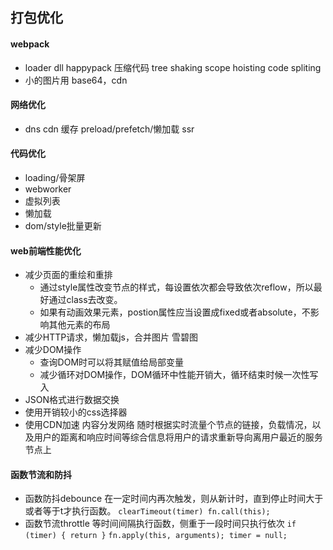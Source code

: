 ## 打包优化
#### webpack
* loader dll happypack 压缩代码 tree shaking scope hoisting code spliting
* 小的图片用 base64，cdn

#### 网络优化
* dns cdn 缓存 preload/prefetch/懒加载 ssr


#### 代码优化
* loading/骨架屏
* webworker
* 虚拟列表
* 懒加载
* dom/style批量更新

#### web前端性能优化
* 减少页面的重绘和重排
  - 通过style属性改变节点的样式，每设置依次都会导致依次reflow，所以最好通过class去改变。
  - 如果有动画效果元素，postion属性应当设置成fixed或者absolute，不影响其他元素的布局
* 减少HTTP请求，懒加载js，合并图片 雪碧图
* 减少DOM操作
  - 查询DOM时可以将其赋值给局部变量
  - 减少循环对DOM操作，DOM循环中性能开销大，循环结束时候一次性写入
* JSON格式进行数据交换
* 使用开销较小的css选择器
* 使用CDN加速 内容分发网络 随时根据实时流量个节点的链接，负载情况，以及用户的距离和响应时间等综合信息将用户的请求重新导向离用户最近的服务节点上


#### 函数节流和防抖
* 函数防抖debounce 在一定时间内再次触发，则从新计时，直到停止时间大于或者等于t才执行函数。
`clearTimeout(timer) fn.call(this);`
* 函数节流throttle 等时间间隔执行函数，侧重于一段时间只执行依次
`if (timer) { return }` `fn.apply(this, arguments); timer = null;`